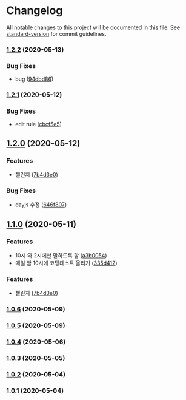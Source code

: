 # Changelog

All notable changes to this project will be documented in this file. See [standard-version](https://github.com/conventional-changelog/standard-version) for commit guidelines.

### [1.2.2](https://github.com/taehyeong224/slack-bot-ts/compare/v1.2.1...v1.2.2) (2020-05-13)


### Bug Fixes

* bug ([94dbd86](https://github.com/taehyeong224/slack-bot-ts/commit/94dbd86f1777b339820c6cc193976be2cb2ac571))

### [1.2.1](https://github.com/taehyeong224/slack-bot-ts/compare/v1.2.0...v1.2.1) (2020-05-12)


### Bug Fixes

* edit rule ([cbcf5e5](https://github.com/taehyeong224/slack-bot-ts/commit/cbcf5e59cf5c3711ce185dbf289fa8e5a8213f56))

## [1.2.0](https://github.com/taehyeong224/slack-bot-ts/compare/v1.1.0...v1.2.0) (2020-05-12)


### Features

* 첼린지 ([7b4d3e0](https://github.com/taehyeong224/slack-bot-ts/commit/7b4d3e056457552d90f4cfac85255d26d5778526))


### Bug Fixes

* dayjs 수정 ([646f807](https://github.com/taehyeong224/slack-bot-ts/commit/646f8078785854610f18fb05fb3c19408ff39d4f))

## [1.1.0](https://github.com/taehyeong224/slack-bot-ts/compare/v1.0.4...v1.1.0) (2020-05-11)


### Features

* 10시 와 2시에만 말하도록 함 ([a3b0054](https://github.com/taehyeong224/slack-bot-ts/commit/a3b00547e63a6f5eea93462e52a106036877f966))
* 매일 밤 10시에 코딩테스트 올리기 ([335d412](https://github.com/taehyeong224/slack-bot-ts/commit/335d412328d72ae100c0460860777391f1a978fa))

### Features

* 첼린지 ([7b4d3e0](https://github.com/taehyeong224/slack-bot-ts/commit/7b4d3e056457552d90f4cfac85255d26d5778526))

### [1.0.6](https://github.com/taehyeong224/slack-bot-ts/compare/v1.0.5...v1.0.6) (2020-05-09)

### [1.0.5](https://github.com/taehyeong224/slack-bot-ts/compare/v1.0.4...v1.0.5) (2020-05-09)

### [1.0.4](https://github.com/taehyeong224/slack-bot-ts/compare/v1.0.3...v1.0.4) (2020-05-06)

### [1.0.3](https://github.com/taehyeong224/slack-bot-ts/compare/v1.0.2...v1.0.3) (2020-05-05)

### [1.0.2](https://github.com/taehyeong224/slack-bot-ts/compare/v1.0.1...v1.0.2) (2020-05-04)

### 1.0.1 (2020-05-04)
